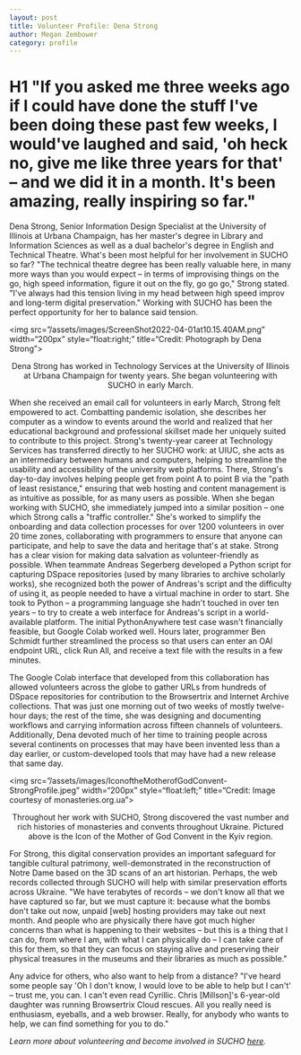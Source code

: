 ```yaml
---
layout: post
title: Volunteer Profile: Dena Strong
author: Megan Zembower
category: profile
---
```

# H1 "If you asked me three weeks ago if I could have done the stuff I've been doing these past few weeks, I would've laughed and said, 'oh heck no, give me like three years for that' – and we did it in a month. It's been amazing, really inspiring so far." 

Dena Strong, Senior Information Design Specialist at the University of Illinois at Urbana Champaign, has her master's degree in Library and Information Sciences as well as a dual bachelor's degree in English and Technical Theatre. What's been most helpful for her involvement in SUCHO so far? "The technical theatre degree has been really valuable here, in many more ways than you would expect – in terms of improvising things on the go, high speed information, figure it out on the fly, go go go," Strong stated. "I've always had this tension living in my head between high speed improv and long-term digital preservation." Working with SUCHO has been the perfect opportunity for her to balance said tension.

<img src=”/assets/images/ScreenShot2022-04-01at10.15.40AM.png” width=“200px” style=“float:right;” title=“Credit: Photograph by Dena Strong”> <p align = "center">
Dena Strong has worked in Technology Services at the University of Illinois at Urbana Champaign for twenty years. She began volunteering with SUCHO in early March. 
</p>

When she received an email call for volunteers in early March, Strong felt empowered to act. Combatting pandemic isolation, she describes her computer as a window to events around the world and realized that her educational background and professional skillset made her uniquely suited to contribute to this project. Strong's twenty-year career at Technology Services has transferred directly to her SUCHO work: at UIUC, she acts as an intermediary between humans and computers, helping to streamline the usability and accessibility of the university web platforms. There, Strong's day-to-day involves helping people get from point A to point B via the "path of least resistance," ensuring that web hosting and content management is as intuitive as possible, for as many users as possible. When she began working with SUCHO, she immediately jumped into a similar position – one which Strong calls a "traffic controller." She's worked to simplify the onboarding and data collection processes for over 1200 volunteers in over 20 time zones, collaborating with programmers to ensure that anyone can participate, and help to save the data and heritage that's at stake. Strong has a clear vision for making data salvation as volunteer-friendly as possible. When teammate Andreas Segerberg developed a Python script for capturing DSpace repositories (used by many libraries to archive scholarly works), she recognized both the power of Andreas's script and the difficulty of using it, as people needed to have a virtual machine in order to start. She took to Python – a programming language she hadn't touched in over ten years – to try to create a web interface for Andreas's script in a world-available platform. The initial PythonAnywhere test case wasn't financially feasible, but Google Colab worked well. Hours later, programmer Ben Schmidt further streamlined the process so that users can enter an OAI endpoint URL, click Run All, and receive a text file with the results in a few minutes. 

The Google Colab interface that developed from this collaboration has allowed volunteers across the globe to gather URLs from hundreds of DSpace repositories for contribution to the Browsertrix and Internet Archive collections. That was just one morning out of two weeks of mostly twelve-hour days; the rest of the time, she was designing and documenting workflows and carrying information across fifteen channels of volunteers. Additionally, Dena devoted much of her time to training people across several continents on processes that may have been invented less than a day earlier, or custom-developed tools that may have had a new release that same day.

<img src=”/assets/images/IconoftheMotherofGodConvent-StrongProfile.jpeg” width=“200px” style=“float:left;” title=“Credit: Image courtesy of monasteries.org.ua”> <p align = "center">
Throughout her work with SUCHO, Strong discovered the vast number and rich histories of monasteries and convents throughout Ukraine. Pictured above is the Icon of the Mother of God Convent in the Kyiv region. </p>
For Strong, this digital conservation provides an important safeguard for tangible cultural patrimony, well-demonstrated in the reconstruction of Notre Dame based on the 3D scans of an art historian. Perhaps, the web records collected through SUCHO will help with similar preservation efforts across Ukraine. "We have terabytes of records – we don't know all that we have captured so far, but we must capture it: because what the bombs don't take out now, unpaid [web] hosting providers may take out next month. And people who are physically there have got much higher concerns than what is happening to their websites – but this is a thing that I can do, from where I am, with what I can physically do – I can take care of this for them, so that they can focus on staying alive and preserving their physical treasures in the museums and their libraries as much as possible." 

Any advice for others, who also want to help from a distance? "I've heard some people say 'Oh I don't know, I would love to be able to help but I can't' – trust me, you can. I can't even read Cyrillic. Chris [Millson]'s 6-year-old daughter was running Browsertrix Cloud rescues. All you really need is enthusiasm, eyeballs, and a web browser. Really, for anybody who wants to help, we can find something for you to do." 

*Learn more about volunteering and become involved in SUCHO [here](https://www.sucho.org/orientation).*
